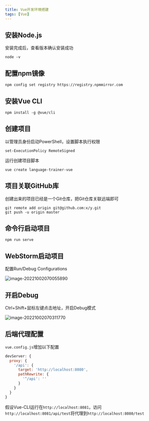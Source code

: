 ```yaml
---
title: Vue开发环境搭建
tags: [Vue]
---
```


## 安装Node.js

安装完成后，查看版本确认安装成功

```shell
node -v
```

## 配置npm镜像

```shell
npm config set registry https://registry.npmmirror.com
```

## 安装Vue CLI

```shell
npm install -g @vue/cli
```

## 创建项目

以管理员身份启动PowerShell，设置脚本执行权限

```shell
set-ExecutionPolicy RemoteSigned
```

运行创建项目脚本

```shell
vue create language-trainer-vue
```

## 项目关联GitHub库

创建出来的项目已经是一个Git仓库，把Git仓库关联远端即可

```shell
git remote add origin git@github.com:x/y.git
git push -u origin master
```

## 命令行启动项目

```shell
npm run serve
```

## WebStorm启动项目

配置Run/Debug Configurations

![image-20221002070055890](https://oliver-blog.oss-cn-shenzhen.aliyuncs.com/20221002070109.png)



## 开启Debug

Ctrl+Shift+鼠标左键点击地址，开启Debug模式

![image-20221002070311770](https://oliver-blog.oss-cn-shenzhen.aliyuncs.com/20221002070313.png)



## 后端代理配置

`vue.config.js`增加以下配置

```js
devServer: {
  proxy: {
    '/api': {
      target: 'http://localhost:8080',
      pathRewrite: {
        '^/api': ''
      }
    }
  }
}
```

假设Vue-CLI运行在`http://localhost:8081`，访问`http://localhost:8081/api/test`将代理到`http://localhost:8080/test`